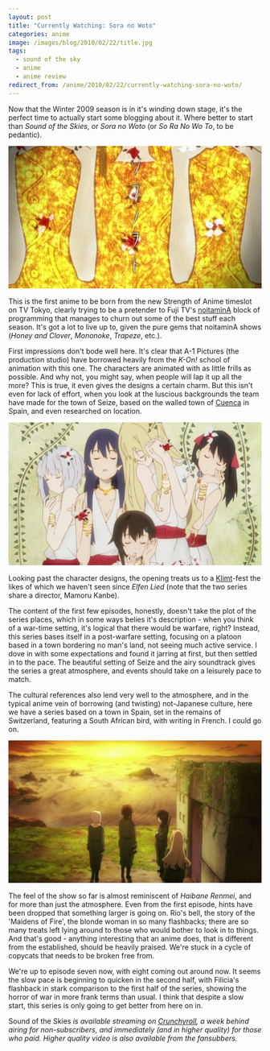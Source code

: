 ```yaml
---
layout: post
title: "Currently Watching: Sora no Woto"
categories: anime
image: /images/blog/2010/02/22/title.jpg
tags:
  - sound of the sky
  - anime
  - anime review
redirect_from: /anime/2010/02/22/currently-watching-sora-no-woto/
---
```

Now that the Winter 2009 season is in it's winding down stage, it's the perfect time to actually start some blogging about it. Where better to start than *Sound of the Skies*, or *Sora no Woto* (or *So Ra No Wo To*, to be pedantic).

![Sora no Woto](/images/blog/2010/02/22/title.jpg)

This is the first anime to be born from the new Strength of Anime timeslot on TV Tokyo, clearly trying to be a pretender to Fuji TV's [noitaminA](http://en.wikipedia.org/wiki/Noitamina) block of programming that manages to churn out some of the best stuff each season. It's got a lot to live up to, given the pure gems that noitaminA shows (*Honey and Clover*, *Mononoke*, *Trapeze*, etc.).

First impressions don't bode well here. It's clear that A-1 Pictures (the production studio) have borrowed heavily from the *K-On!* school of animation with this one. The characters are animated with as little frills as possible. And why not, you might say, when people will lap it up all the more? This is true, it even gives the designs a certain charm. But this isn't even for lack of effort, when you look at the luscious backgrounds the team have made for the town of Seize, based on the walled town of [Cuenca](http://en.wikipedia.org/wiki/Cuenca,_Spain) in Spain, and even researched on location.

![N&ouml;el, Rio, Kanata, Filicia & Kureha](/images/blog/2010/02/22/characters.jpg)

Looking past the character designs, the opening treats us to a [Klimt](http://en.wikipedia.org/wiki/Gustav_Klimt)-fest the likes of which we haven't seen since *Elfen Lied* (note that the two series share a director, Mamoru Kanbe).

The content of the first few episodes, honestly, doesn't take the plot of the series places, which in some ways belies it's description - when you think of a war-time setting, it's logical that there would be warfare, right? Instead, this series bases itself in a post-warfare setting, focusing on a platoon based in a town bordering no man's land, not seeing much active service. I dove in with some expectations and found it jarring at first, but then settled in to the pace. The beautiful setting of Seize and the airy soundtrack gives the series a great atmosphere, and events should take on a leisurely pace to match.

The cultural references also lend very well to the atmosphere, and in the typical anime vein of borrowing (and twisting) not-Japanese culture, here we have a series based on a town in Spain, set in the remains of Switzerland, featuring a South African bird, with writing in French. I could go on.

![This used to be ocean. Makes you wonder how bad the war was](/images/blog/2010/02/22/nomansland.jpg)

The feel of the show so far is almost reminiscent of *Haibane Renmei*, and for more than just the atmosphere. Even from the first episode, hints have been dropped that something larger is going on. Rio's bell, the story of the 'Maidens of Fire', the blonde woman in so many flashbacks; there are so many treats left lying around to those who would bother to look in to things. And that's good - anything interesting that an anime does, that is different from the established, should be heavily praised. We're stuck in a cycle of copycats that needs to be broken free from.

We're up to episode seven now, with eight coming out around now. It seems the slow pace is beginning to quicken in the second half, with Filicia's flashback in stark comparison to the first half of the series, showing the horror of war in more frank terms than usual. I think that despite a slow start, this series is only going to get better from here on in.

Sound of the Skies *is available streaming on [Crunchyroll](http://www.crunchyroll.com/library/Soranowoto), a week behind airing for non-subscribers, and immediately (and in higher quality) for those who paid. Higher quality video is also available from the fansubbers.*
